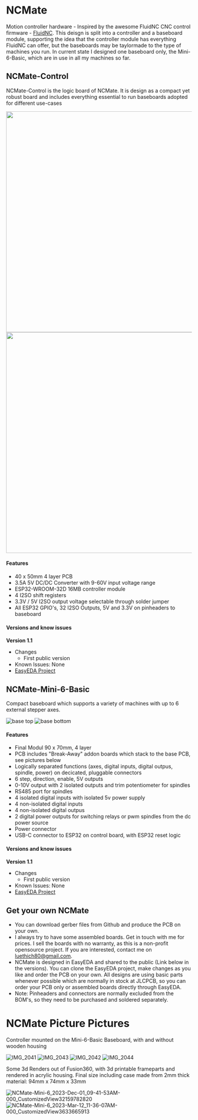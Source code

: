 # NCMate
Motion controller hardware - Inspired by the awesome FluidNC CNC control firmware - [FluidNC](https://github.com/bdring/FluidNC). This deisgn is split into a controller and a baseboard module, supporting the idea that the controller module has everything FluidNC can offer, but the baseboards may be taylormade to the type of machines you run. In current state I designed one baseboard only, the Mini-6-Basic, which are in use in all my machines so far.

## NCMate-Control
NCMate-Control is the logic board of NCMate. It is design as a compact yet robust board and includes everything essential to run  baseboards adopted for different use-cases

<p float="left">
  <img src="https://github.com/snakescb/NCMate/assets/10495848/4e0ddb6e-2012-45f3-a64d-57142183567c" height="600" />
  <img src="https://github.com/snakescb/NCMate/assets/10495848/dd02505b-c576-45fe-89c7-e5060342fdd8" height="600" /> 
</p>

#### Features
- 40 x 50mm 4 layer PCB
- 3.5A 5V DC/DC Converter with 9-60V input voltage range
- ESP32-WROOM-32D 16MB controller module
- 4 I2SO shift registers
- 3.3V / 5V I2SO output voltage selectable through solder jumper
- All ESP32 GPIO's, 32 I2SO Outputs, 5V and 3.3V on pinheaders to baseboard

#### Versions and know issues
**Version 1.1**
- Changes
  - First public version
- Known Issues: None
- [EasyEDA Project](https://oshwlab.com/luethich80/FlowNC-MK1_copy_copy)

## NCMate-Mini-6-Basic 
Compact baseboard which supports a variety of machines with up to 6 external stepper axes.

![base top](https://github.com/snakescb/NCMate/assets/10495848/c053f316-8630-4232-b262-6103179bdaf8)
![base bottom](https://github.com/snakescb/NCMate/assets/10495848/e8c8289f-c88f-479c-9001-ac01a977b57f)

#### Features

- Final Modul 90 x 70mm, 4 layer
- PCB includes "Break-Away" addon boards which stack to the base PCB, see pictures below
- Logically separated functions (axes, digital inputs, digital outpus, spindle, power) on decicated, pluggable connectors
- 6 step, direction, enable, 5V outputs
- 0-10V output with 2 isolated outputs and trim potentiometer for spindles
- RS485 port for spindles
- 4 isolated digital inputs with isolated 5v power supply
- 4 non-isolated digital inputs
- 4 non-isolated digital outpus
- 2 digital power outputs for switching relays or pwm spindles from the dc power source
- Power connector
- USB-C connector to ESP32 on control board, with ESP32 reset logic

#### Versions and know issues
**Version 1.1**
- Changes
  - First public version
- Known Issues: None
- [EasyEDA Project](https://oshwlab.com/luethich80/baseboard-mini-6-basic)

## Get your own NCMate
- You can download gerber files from Github and produce the PCB on your own.
- I always try to have some assembled boards. Get in touch with me for prices. I sell the boards with no warranty, as this is a non-profit opensource project. If you are interested, contact me on luethich80@gmail.com.
- NCMate is designed in EasyEDA and shared to the public (Link below in the versions). You can clone the EasyEDA project, make changes as you like and order the PCB on your own. All designs are using basic parts whenever possible which are normally in stock at JLCPCB, so you can order your PCB only or assembled boards directly through EasyEDA.
- Note: Pinheaders and connectors are normally excluded from the BOM's, so they need to be purchased and soldered separately.

# NCMate Picture Pictures
Controller mounted on the Mini-6-Basic Baseboard, with and without wooden housing

![IMG_2041](https://github.com/snakescb/NCMate/assets/10495848/3b365da5-6d17-4a77-8681-0929224e6f37)
![IMG_2043](https://github.com/snakescb/NCMate/assets/10495848/63959542-0ee6-450d-bfa2-86aa6a60653e)
![IMG_2042](https://github.com/snakescb/NCMate/assets/10495848/94a6f78b-53db-4fd8-b76e-ed6feda97dc9)
![IMG_2044](https://github.com/snakescb/NCMate/assets/10495848/a263196d-1207-4504-95c3-19437af4c424)

Some 3d Renders out of Fusion360, with 3d printable frameparts and rendered in acrylic housing.
Final size including case made from 2mm thick material: 94mm x 74mm x 33mm

![NCMate-Mini-6_2023-Dec-01_09-41-53AM-000_CustomizedView32159782820](https://github.com/snakescb/NCMate/assets/10495848/38c1f8ee-7e0d-4707-8dd3-949abdaf3e90)
![NCMate-Mini-6_2023-Mar-12_11-36-07AM-000_CustomizedView3633665913](https://github.com/snakescb/NCMate/assets/10495848/d4866ff4-d414-4f38-b84d-4bdb57b800e5)





